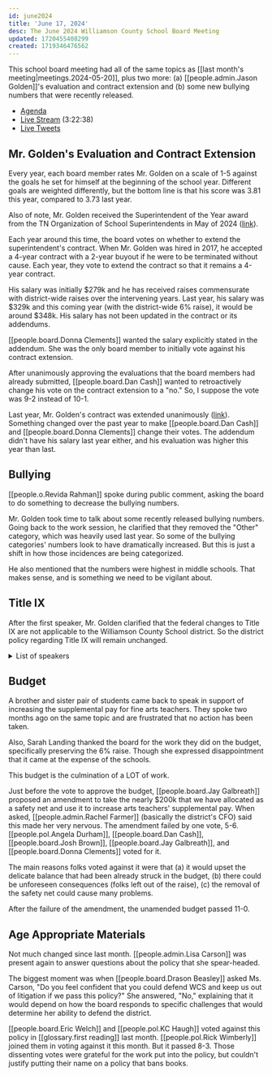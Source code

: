 ```yaml
---
id: june2024
title: 'June 17, 2024'
desc: The June 2024 Williamson County School Board Meeting
updated: 1720455408299
created: 1719346476562
---
```


This school board meeting had all of the same topics as [[last month's meeting|meetings.2024-05-20]], plus two more: (a) [[people.admin.Jason Golden]]'s evaluation and contract extension and (b) some new bullying numbers that were recently released.

- [Agenda](https://meeting.boeconnect.net/Public/Agenda/566?meeting=638388)
- [Live Stream](https://www.youtube.com/watch?v=dULlpz_Krvs) (3:22:38)
- [Live Tweets](https://x.com/murribu/status/1802848273906233762)

## Mr. Golden's Evaluation and Contract Extension

Every year, each board member rates Mr. Golden on a scale of 1-5 against the goals he set for himself at the beginning of the school year. Different goals are weighted differently, but the bottom line is that his score was 3.81 this year, compared to 3.73 last year.

Also of note, Mr. Golden received the Superintendent of the Year award from the TN Organization of School Superintendents in May of 2024 ([link](https://williamsonchamber.com/uncategorized/golden-named-mid-cumberland-superintendent-of-the-year/)).

Each year around this time, the board votes on whether to extend the superintendent's contract. When Mr. Golden was hired in 2017, he accepted a 4-year contract with a 2-year buyout if he were to be terminated without cause. Each year, they vote to extend the contract so that it remains a 4-year contract.

His salary was initially $279k and he has received raises commensurate with district-wide raises over the intervening years. Last year, his salary was $329k and this coming year (with the district-wide 6% raise), it would be around $348k. His salary has not been updated in the contract or its addendums.

[[people.board.Donna Clements]] wanted the salary explicitly stated in the addendum. She was the only board member to initially vote against his contract extension.

After unanimously approving the evaluations that the board members had already submitted, [[people.board.Dan Cash]] wanted to retroactively change his vote on the contract extension to a "no." So, I suppose the vote was 9-2 instead of 10-1.

Last year, Mr. Golden's contract was extended unanimously ([link](https://x.com/murribu/status/1670948052222312448)). Something changed over the past year to make [[people.board.Dan Cash]] and [[people.board.Donna Clements]] change their votes. The addendum didn't have his salary last year either, and his evaluation was higher this year than last.

## Bullying

[[people.o.Revida Rahman]] spoke during public comment, asking the board to do something to decrease the bullying numbers.

Mr. Golden took time to talk about some recently released bullying numbers. Going back to the work session, he clarified that they removed the "Other" category, which was heavily used last year. So some of the bullying categories' numbers look to have dramatically increased. But this is just a shift in how those incidences are being categorized.

He also mentioned that the numbers were highest in middle schools. That makes sense, and is something we need to be vigilant about.

## Title IX

After the first speaker, Mr. Golden clarified that the federal changes to Title IX are not applicable to the Williamson County School district. So the district policy regarding Title IX will remain unchanged.

<details>
<summary>List of speakers</summary>

#### Supporting LGBTQ

- Spencer Lyst
- Heather Thomas
- a student
- [[people.o.Josh Scott]]

#### Against LGBTQ

- [[people.pol.Bill Petty]]
- Noah Krieg
- Genevieve Pahos
- Jenny Caparos

</details>

## Budget

A brother and sister pair of students came back to speak in support of increasing the supplemental pay for fine arts teachers. They spoke two months ago on the same topic and are frustrated that no action has been taken.

Also, Sarah Landing thanked the board for the work they did on the budget, specifically preserving the 6% raise. Though she expressed disappointment that it came at the expense of the schools.

This budget is the culmination of a LOT of work.

Just before the vote to approve the budget, [[people.board.Jay Galbreath]] proposed an amendment to take the nearly $200k that we have allocated as a safety net and use it to increase arts teachers' supplemental pay. When asked, [[people.admin.Rachel Farmer]] (basically the district's CFO) said this made her very nervous. The amendment failed by one vote, 5-6. [[people.pol.Angela Durham]], [[people.board.Dan Cash]], [[people.board.Josh Brown]], [[people.board.Jay Galbreath]], and [[people.board.Donna Clements]] voted for it.

The main reasons folks voted against it were that (a) it would upset the delicate balance that had been already struck in the budget, (b) there could be unforeseen consequences (folks left out of the raise), (c) the removal of the safety net could cause many problems.

After the failure of the amendment, the unamended budget passed 11-0.

## Age Appropriate Materials

Not much changed since last month. [[people.admin.Lisa Carson]] was present again to answer questions about the policy that she spear-headed.

The biggest moment was when [[people.board.Drason Beasley]] asked Ms. Carson, "Do you feel confident that you could defend WCS and keep us out of litigation if we pass this policy?" She answered, "No," explaining that it would depend on how the board responds to specific challenges that would determine her ability to defend the district.

[[people.board.Eric Welch]] and [[people.pol.KC Haugh]] voted against this policy in [[glossary.first reading]] last month. [[people.pol.Rick Wimberly]] joined them in voting against it this month. But it passed 8-3. Those dissenting votes were grateful for the work put into the policy, but couldn't justify putting their name on a policy that bans books.
